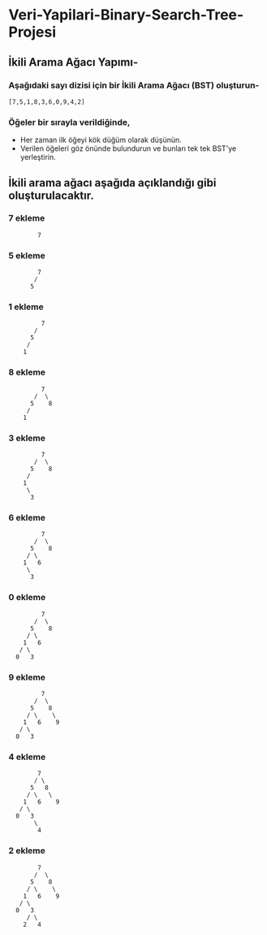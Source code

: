# Veri-Yapilari-Binary-Search-Tree-Projesi
## İkili Arama Ağacı Yapımı-
### Aşağıdaki sayı dizisi için bir İkili Arama Ağacı (BST) oluşturun-
```
[7,5,1,8,3,6,0,9,4,2]
```
### Öğeler bir sırayla verildiğinde,
* Her zaman ilk öğeyi kök düğüm olarak düşünün.
* Verilen öğeleri göz önünde bulundurun ve bunları tek tek BST'ye yerleştirin.
 

## İkili arama ağacı aşağıda açıklandığı gibi oluşturulacaktır.

### 7 ekleme
```
        7
```
### 5 ekleme
```
        7
       /
      5
```
### 1 ekleme
```
         7
       /
      5
     /
    1
```
### 8 ekleme
```
         7
       /  \
      5    8
     /
    1
```
### 3 ekleme
```
         7
       /  \
      5    8
     /
    1
     \
      3
```
### 6 ekleme
```
         7
       /  \
      5    8
     / \
    1   6
     \
      3
```
### 0 ekleme
```
         7
       /  \
      5    8
     / \
    1   6
   / \
  0   3
```

### 9 ekleme
```
         7
       /  \
      5    8
     / \    \
    1   6    9
   / \
  0   3
```
### 4 ekleme
```
        7
       / \
      5   8
     / \   \
    1   6    9
   / \
  0   3
       \
        4
```
### 2 ekleme
```
        7
       /  \
      5    8
     / \    \
    1   6    9
   / \
  0   3
     / \
    2   4
```
